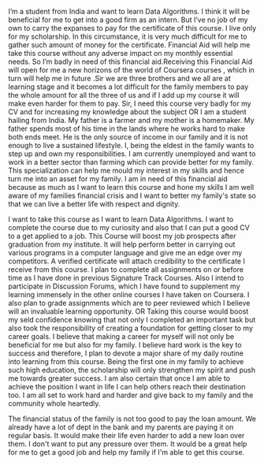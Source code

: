 I’m a student from India and want to learn Data Algorithms. I think it will be beneficial for me to get into a good firm as an intern. But I’ve no job of my own to carry the expanses to pay for the certificate of this course. I live only for my scholarship. In this circumstance, it is very much difficult for me to gather such amount of money for the certificate. Financial Aid will help me take this course without any adverse impact on my monthly essential needs. So I’m badly in need of this financial aid.Receiving this Financial Aid will open for me a new horizons of the world of Coursera courses , which in turn will help me in future .Sir we are three brothers and we all are at learning stage and it becomes a lot difficult for the family members to pay the whole amount for all the three of us and if I add up my course it will make even harder for them to pay. Sir, I need this course very badly for my CV and for increasing my knowledge about the subject
OR
I am a student hailing from India. My father is a farmer and my mother is a homemaker. My father spends most of his time in the lands where he works hard to make both ends meet. He is the only source of income in our family and it is not enough to live a sustained lifestyle. I, being the eldest in the family wants to step up and own my responsibilities. I am currently unemployed and want to work in a better sector than farming which can provide better for my family. This specialization can help me mould my interest in my skills and hence turn me into an asset for my family. I am in need of this financial aid because as much as I want to learn this course and hone my skills I am well aware of my families financial crisis and I want to better my family's state so that we can live a better life with respect and dignity.

I want to take this course as I want to learn Data Algorithms. I want to complete the course due to my curiosity and also that I can put a good CV to a get applied to a job. This Course will boost my job prospects after graduation from my institute. It will help perform better in carrying out various programs in a computer language and give me an edge over my competitors. A verified certificate will attach credibility to the certificate I receive from this course. I plan to complete all assignments on or before time as I have done in previous Signature Track Courses. Also I intend to participate in Discussion Forums, which I have found to supplement my learning immensely in the other online courses I have taken on Coursera. I also plan to grade assignments which are to peer reviewed which I believe will an invaluable learning opportunity.
OR
Taking this course would boost my seld confidence knowing that not only I completed an important task but also took the responsibility of creating a foundation for getting closer to my career goals. I believe that making a career for myself will not only be beneficial for me but also for my family. I believe hard work is the key to success and therefore, I plan to devote a major share of my daily routine into learning from this course. Being the first one in my family to achieve such high education, the scholarship will only strengthen my spirit and push me towards greater success. I am also certain that once I am able to achieve the position I want in life I can help others reach their destination too. I am all set to work hard and harder and give back to my family and the community whole heartedly.

The financial status of the family is not too good to pay the loan amount. We already have a lot of dept in the bank and my parents are paying it on regular basis. It would make their life even harder to add a new loan over them. I don't want to put any pressure over them. It would be a great help for me to get a good job and help my family if I'm able to get this course.
